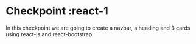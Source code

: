 #  Checkpoint :react-1
In this checkpoint we are going to create a navbar, a heading and 3 cards using react-js and react-bootstrap
